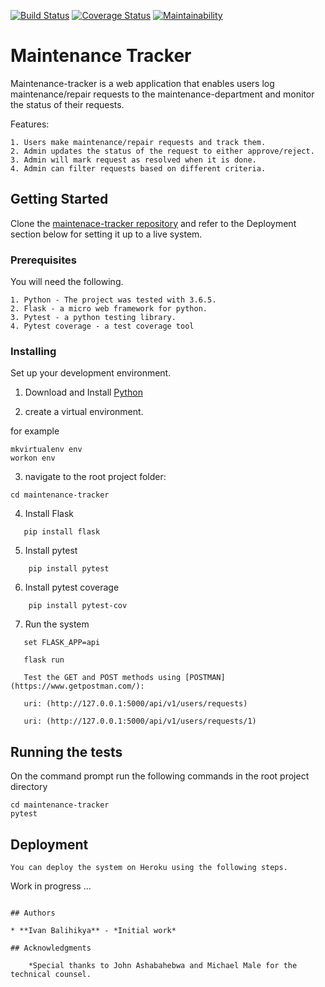 [![Build Status](https://travis-ci.com/ibalihikya/maintenance-tracker.svg?branch=master)](https://travis-ci.com/ibalihikya/maintenance-tracker)
[![Coverage Status](https://coveralls.io/repos/github/ibalihikya/maintenance-tracker/badge.svg?branch=fix_syntaxify)](https://coveralls.io/github/ibalihikya/maintenance-tracker?branch=fix_syntaxify)
[![Maintainability](https://api.codeclimate.com/v1/badges/7e06f8d0eb3ac9afbbd0/maintainability)](https://codeclimate.com/github/ibalihikya/maintenance-tracker/maintainability)

# Maintenance Tracker

Maintenance-tracker is a web application that enables users log maintenance/repair requests
to the maintenance-department and monitor the status of their requests.

Features:

```
1. Users make maintenance/repair requests and track them.
2. Admin updates the status of the request to either approve/reject.
3. Admin will mark request as resolved when it is done.
4. Admin can filter requests based on different criteria.
```

## Getting Started


Clone the [maintenace-tracker repository](https://github.com/ibalihikya/maintenance-tracker) and refer to the Deployment section below
for setting it up to a live system.

### Prerequisites

You will need the following.

```
1. Python - The project was tested with 3.6.5.
2. Flask - a micro web framework for python.
3. Pytest - a python testing library.
4. Pytest coverage - a test coverage tool
```

### Installing

Set up your development environment.


1. Download and Install [Python](https://www.python.org/downloads/)

2. create a virtual environment.

for example
```
mkvirtualenv env
workon env
```

3. navigate to the root project folder:

```
cd maintenance-tracker 
```

4. Install Flask

```
   pip install flask
```

5. Install pytest

```
	pip install pytest
```
	
6. Install pytest coverage

```
	pip install pytest-cov
```
	
7. Run the system

```
   set FLASK_APP=api
   
   flask run
   
   Test the GET and POST methods using [POSTMAN](https://www.getpostman.com/):
   
   uri: (http://127.0.0.1:5000/api/v1/users/requests)
   
   uri: (http://127.0.0.1:5000/api/v1/users/requests/1)

   ```   

## Running the tests

On the command prompt run the following commands in the root project directory

```
cd maintenance-tracker
pytest
```

## Deployment

```
You can deploy the system on Heroku using the following steps.

```
Work in progress ...
```

## Authors

* **Ivan Balihikya** - *Initial work*

## Acknowledgments

    *Special thanks to John Ashabahebwa and Michael Male for the technical counsel.
   
